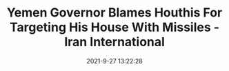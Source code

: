 ---
"title": "Yemen Governor Blames Houthis For Targeting His House With Missiles - Iran International"
"date": "2021-9-27 13:22:28"
"feed_name": "GOOGLENEWSINDUSTRIAL"
"feed_website": "https://news.google.com/search?q=industrial%2Bincident&hl=en-US&gl=US&ceid=US:en"
"feed_rss": "https://news.google.com/rss/search?q=industrial%2Bincident&hl=en-US&gl=US&ceid=US:en"
"link": "https://iranintl.com/en/iran-in-brief/yemen-governor-blames-houthis-targeting-his-house-missiles"
"source": "{'href': 'https://iranintl.com', 'title': 'Iran International'}"
"file": "_posts/2021-1-1-e09ddc3e0cd5b2a5e45f2dd959e123e8468fb275.md"
"accident": "0"
"drilling": "0"
"dead": "0"
"injured": "0"
"arrested": "0"
"where": "unknown site"
"place": "unknown place"
---